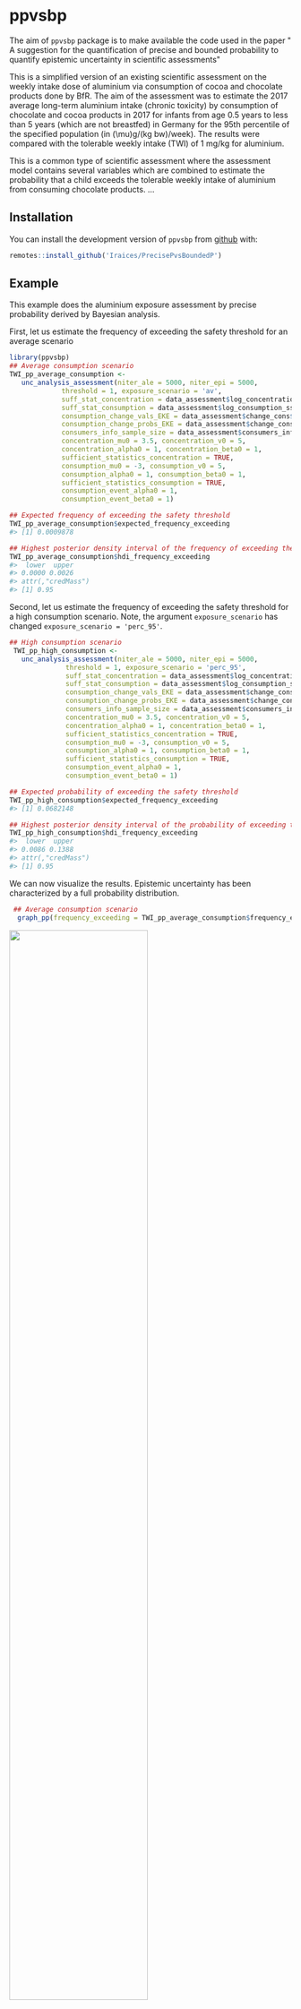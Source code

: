 
<!-- README.md is generated from README.Rmd. Please edit that file -->

# ppvsbp

<!-- badges: start -->

<!-- badges: end -->

The aim of `ppvsbp` package is to make available the code used in the
paper " A suggestion for the quantification of precise and bounded
probability to quantify epistemic uncertainty in scientific assessments"

This is a simplified version of an existing scientific assessment on the
weekly intake dose of aluminium via consumption of cocoa and chocolate
products done by BfR. The aim of the assessment was to estimate the 2017
average long-term aluminium intake (chronic toxicity) by consumption of
chocolate and cocoa products in 2017 for infants from age 0.5 years to
less than 5 years (which are not breastfed) in Germany for the 95th
percentile of the specified population (in \(\mu\)g/(kg bw)/week). The
results were compared with the tolerable weekly intake (TWI) of 1 mg/kg
for aluminium.

This is a common type of scientific assessment where the assessment
model contains several variables which are combined to estimate the
probability that a child exceeds the tolerable weekly intake of
aluminium from consuming chocolate products. …

## Installation

You can install the development version of `ppvsbp` from
[github](https://github.com/Iraices/PrecisePvsBoundedP) with:

``` r
remotes::install_github('Iraices/PrecisePvsBoundedP')
```

## Example

This example does the aluminium exposure assessment by precise
probability derived by Bayesian analysis.

First, let us estimate the frequency of exceeding the safety threshold
for an average scenario

``` r
library(ppvsbp)
## Average consumption scenario
TWI_pp_average_consumption <-
   unc_analysis_assessment(niter_ale = 5000, niter_epi = 5000,
             threshold = 1, exposure_scenario = 'av',
             suff_stat_concentration = data_assessment$log_concentration_ss_data,
             suff_stat_consumption = data_assessment$log_consumption_ss_data,
             consumption_change_vals_EKE = data_assessment$change_cons$vals,
             consumption_change_probs_EKE = data_assessment$change_cons$probs/100,
             consumers_info_sample_size = data_assessment$consumers_info_sample_size,
             concentration_mu0 = 3.5, concentration_v0 = 5,
             concentration_alpha0 = 1, concentration_beta0 = 1,
             sufficient_statistics_concentration = TRUE,
             consumption_mu0 = -3, consumption_v0 = 5,
             consumption_alpha0 = 1, consumption_beta0 = 1,
             sufficient_statistics_consumption = TRUE,
             consumption_event_alpha0 = 1,
             consumption_event_beta0 = 1)

## Expected frequency of exceeding the safety threshold
TWI_pp_average_consumption$expected_frequency_exceeding
#> [1] 0.0009878

## Highest posterior density interval of the frequency of exceeding the safety threshold
TWI_pp_average_consumption$hdi_frequency_exceeding
#>  lower  upper 
#> 0.0000 0.0026 
#> attr(,"credMass")
#> [1] 0.95
```

Second, let us estimate the frequency of exceeding the safety threshold
for a high consumption scenario. Note, the argument `exposure_scenario`
has changed `exposure_scenario = 'perc_95'`.

``` r
## High consumption scenario
 TWI_pp_high_consumption <-
   unc_analysis_assessment(niter_ale = 5000, niter_epi = 5000,
              threshold = 1, exposure_scenario = 'perc_95',
              suff_stat_concentration = data_assessment$log_concentration_ss_data,
              suff_stat_consumption = data_assessment$log_consumption_ss_data,
              consumption_change_vals_EKE = data_assessment$change_cons$vals,
              consumption_change_probs_EKE = data_assessment$change_cons$probs/100,
              consumers_info_sample_size = data_assessment$consumers_info_sample_size,
              concentration_mu0 = 3.5, concentration_v0 = 5,
              concentration_alpha0 = 1, concentration_beta0 = 1,
              sufficient_statistics_concentration = TRUE,
              consumption_mu0 = -3, consumption_v0 = 5,
              consumption_alpha0 = 1, consumption_beta0 = 1,
              sufficient_statistics_consumption = TRUE,
              consumption_event_alpha0 = 1,
              consumption_event_beta0 = 1)

## Expected probability of exceeding the safety threshold
TWI_pp_high_consumption$expected_frequency_exceeding
#> [1] 0.0682148

## Highest posterior density interval of the probability of exceeding the safety threshold
TWI_pp_high_consumption$hdi_frequency_exceeding
#>  lower  upper 
#> 0.0086 0.1388 
#> attr(,"credMass")
#> [1] 0.95
```

We can now visualize the results. Epistemic uncertainty has been
characterized by a full probability distribution.

``` r
 ## Average consumption scenario
  graph_pp(frequency_exceeding = TWI_pp_average_consumption$frequency_exceeding)
```

<img src="man/figures/README-fig1-1.png" width="70%" />

``` r
    
 ## High consumption scenario
  graph_pp(frequency_exceeding = TWI_pp_high_consumption$frequency_exceeding)
```

<img src="man/figures/README-fig1-2.png" width="70%" />

``` r
 ## both scenarios
 graph_pp_both(frequency_exceeding_average_consumption = TWI_pp_average_consumption$frequency_exceeding, 
               frequency_exceeding_high_consumption = TWI_pp_high_consumption$frequency_exceeding)
```

<img src="man/figures/README-fig2-1.png" width="85%" />

Now, let us estimate the frequency of exceeding the safety threshold by
bounded probability derived by robust Bayesian analysis.

First, let us consider the case of average consumption

``` r
## Average consumption scenario
lower_bound_average_consumption <-
    bound_frequency_exceeding_bp(obj_func_bp = obj_func_bp, maximize = FALSE,
       lower_parameters  = c(1, -5, -20),
       upper_parameters  = c(6, 1, -10),
       niter_ale = 2000, niter_epi = 2000, threshold = 1, exposure_scenario = 'av',
       suff_stat_concentration = data_assessment$log_concentration_ss_data,
       suff_stat_consumption = data_assessment$log_consumption_ss_data,
       consumption_change_vals_EKE = c(-15, 7.5),
       consumption_change_probs_EKE = c(0.25, 0.75),
       consumers_info_sample_size = data_assessment$consumers_info_sample_size,
       concentration_mu0 = 2.75,
       concentration_v0 = 5, concentration_alpha0 = 1, concentration_beta0 = 1,
       sufficient_statistics_concentration = TRUE,
       consumption_mu0 = -2.5,
       consumption_v0 = 5, consumption_alpha0 = 1, consumption_beta0 = 1,
       sufficient_statistics_consumption = TRUE,
       consumption_event_alpha0 = 1, consumption_event_beta0 = 1, percentile = NULL)
  

## Average consumption scenario
upper_bound_average_consumption <- 
   bound_frequency_exceeding_bp(obj_func_bp = obj_func_bp, maximize = TRUE,
       lower_parameters  = c(1, -5, -20),
       upper_parameters  = c(6, 1, -10),
       niter_ale = 2000, niter_epi = 2000, threshold = 1, exposure_scenario = 'av',
       suff_stat_concentration = data_assessment$log_concentration_ss_data,
       suff_stat_consumption = data_assessment$log_consumption_ss_data,
       consumption_change_vals_EKE = c(-15, 7.5),
       consumption_change_probs_EKE = c(0.25, 0.75),
       consumers_info_sample_size = data_assessment$consumers_info_sample_size,
       concentration_mu0 = 2.75,
       concentration_v0 = 5, concentration_alpha0 = 1, concentration_beta0 = 1,
       sufficient_statistics_concentration = TRUE,
       consumption_mu0 = -2.5,
       consumption_v0 = 5, consumption_alpha0 = 1, consumption_beta0 = 1,
       sufficient_statistics_consumption = TRUE,
       consumption_event_alpha0 = 1, consumption_event_beta0 = 1, percentile = NULL)
  
```

Now, let us consider the case of high consumption

``` r
  ## High consumption scenario
  lower_bound_high_consumption <- 
    bound_frequency_exceeding_bp(obj_func_bp = obj_func_bp, maximize = FALSE,
       lower_parameters  = c(1, -5, -20),
       upper_parameters  = c(6, 1, -10),
       niter_ale = 2000, niter_epi = 2000, threshold = 1, exposure_scenario = 'perc_95',
       suff_stat_concentration = data_assessment$log_concentration_ss_data,
       suff_stat_consumption = data_assessment$log_consumption_ss_data,
       consumption_change_vals_EKE = c(-15, 7.5),
       consumption_change_probs_EKE = c(0.25, 0.75),
       consumers_info_sample_size = data_assessment$consumers_info_sample_size,
       concentration_mu0 = 2.75,
       concentration_v0 = 5, concentration_alpha0 = 1, concentration_beta0 = 1,
       sufficient_statistics_concentration = TRUE,
       consumption_mu0 = -2.5,
       consumption_v0 = 5, consumption_alpha0 = 1, consumption_beta0 = 1,
       sufficient_statistics_consumption = TRUE,
       consumption_event_alpha0 = 1, consumption_event_beta0 = 1, percentile = NULL)
  
  
  
## High consumption scenario 
upper_bound_high_consumption <- 
    bound_frequency_exceeding_bp(obj_func_bp = obj_func_bp, maximize = TRUE,
       lower_parameters  = c(1, -5, -20),
       upper_parameters  = c(6, 1, -10),
       niter_ale = 2000, niter_epi = 2000, threshold = 1, exposure_scenario = 'perc_95',
       suff_stat_concentration = data_assessment$log_concentration_ss_data,
       suff_stat_consumption = data_assessment$log_consumption_ss_data,
       consumption_change_vals_EKE = c(-15, 7.5),
       consumption_change_probs_EKE = c(0.25, 0.75),
       consumers_info_sample_size = data_assessment$consumers_info_sample_size,
       concentration_mu0 = 2.75,
       concentration_v0 = 5, concentration_alpha0 = 1, concentration_beta0 = 1,
       sufficient_statistics_concentration = TRUE,
       consumption_mu0 = -2.5,
       consumption_v0 = 5, consumption_alpha0 = 1, consumption_beta0 = 1,
       sufficient_statistics_consumption = TRUE,
       consumption_event_alpha0 = 1, consumption_event_beta0 = 1, percentile = NULL)
```

In the case of bounded probability derived by robust Bayesian analysis,
epistemic uncertainty has been characterized by a probabilty box. The
results of both cases can be visualized individualy or together.

Individual cases (average consumption and high consumption)

``` r
 ## Average consumption scenario
graph_bp(lower_points = lower_bound_average_consumption$opt_freq$frequency_exceeding, 
         upper_points = upper_bound_average_consumption$opt_freq$frequency_exceeding)
```

<img src="man/figures/README-fig3-1.png" width="70%" />

``` r
    
 ## High consumption scenario 
graph_bp(lower_points = lower_bound_high_consumption$opt_freq$frequency_exceeding, 
         upper_points = upper_bound_high_consumption$opt_freq$frequency_exceeding)
```

<img src="man/figures/README-fig3-2.png" width="70%" />

Both cases together (average consumption and high consumption)

``` r
 ## Both scenarios
graph_bp_both(lower_points_average_consumption =                lower_bound_average_consumption$opt_freq$frequency_exceeding, 
             upper_points_average_consumption = upper_bound_average_consumption$opt_freq$frequency_exceeding,
              lower_points_high_consumption = lower_bound_high_consumption$opt_freq$frequency_exceeding,                      upper_points_high_consumption = 
                upper_bound_high_consumption$opt_freq$frequency_exceeding)
```

<img src="man/figures/README-fig4-1.png" width="70%" />

